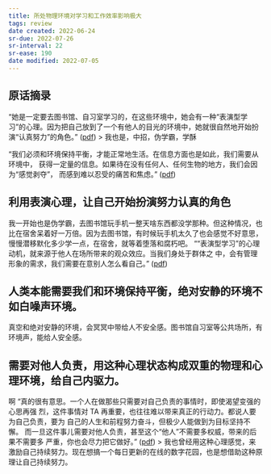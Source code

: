 ```yaml
---
title: 所处物理环境对学习和工作效率影响极大
tags: review
date created: 2022-06-24
sr-due: 2022-07-26
sr-interval: 22
sr-ease: 190
date modified: 2022-07-05
---
```


## 原话摘录

“她是一定要去图书馆、自习室学习的，在这些环境中，她会有一种“表演型学习”的心理。因为把自己放到了一个有他人的目光的环境中，她就很自然地开始扮演“认真努力”的角色。” ([pdf](zotero://open-pdf/library/items/HLZECHH5?page=2&annotation=XF8PPPPK)) \> 我也是，中招，伪学霸，学酥

“我们必须和环境保持平衡，才能正常地生活。在信息方面也是如此，我们需要从环境中， 获得一定量的信息。如果待在没有任何人、任何生物的地方，我们会因为“感觉剥夺”， 而感到难以忍受的痛苦和焦虑。” ([pdf](zotero://open-pdf/library/items/HLZECHH5?page=3&annotation=3HHQPC94))

## 利用表演心理，让自己开始扮演努力认真的角色

我一开始也是伪学霸，去图书馆玩手机一整天啥东西都没学那种。但这种情况，也比在宿舍呆着好一万倍。因为去图书馆，有时候玩手机太久了也会感觉不好意思，慢慢潜移默化多少学一点，在宿舍，就等着堕落和腐朽吧。
	““表演型学习”的心理动机，就来源于他人在场所带来的观众效应。当我们身处于群体之 中，会有管理形象的需求，我们需要在意别人怎么看自己。” ([pdf](zotero://open-pdf/library/items/HLZECHH5?page=2&annotation=3PIS2UCS))

## 人类本能需要我们和环境保持平衡，绝对安静的环境不如白噪声环境。

真空和绝对安静的环境，会冥冥中带给人不安全感。图书馆自习室等公共场所，有环境声，能给人安全感。

## 需要对他人负责，用这种心理状态构成双重的物理和心理环境，给自己内驱力。

啊
	“真的很有意思。一个人在做那些只需要对自己负责的事情时，即使渴望变强的心思再强 烈，这件事情对 TA 再重要，也往往难以带来真正的行动力。都说人要为自己负责，要为 自己的人生和前程努力奋斗，但极少人能做到为目标坚持不懈。 而一旦这件事儿需要对他人负责，甚至这个“他人”不需要多权威，带来的后果不需要多 严重，你也会尽力把它做好。” ([pdf](zotero://open-pdf/library/items/HLZECHH5?page=4&annotation=PJTNR56X)) \> 我也曾经用这种心理感觉，来激励自己持续努力。现在想搞一个每日更新的在线的数字花园，也是想借助这种原理让自己持续努力。
